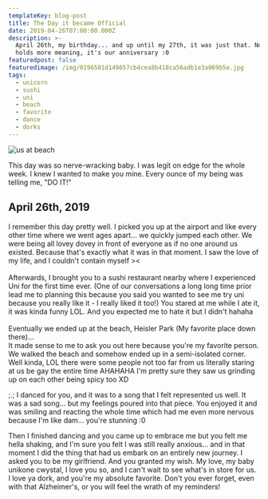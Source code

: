```yaml
---
templateKey: blog-post
title: The Day it became Official
date: 2019-04-26T07:00:00.000Z
description: >-
  April 26th, my birthday... and up until my 27th, it was just that. Now it
  holds more meaning, it's our anniversary :0
featuredpost: false
featuredimage: /img/0196501d149657cb4cea8b418ca56adb1e3a069b5e.jpg
tags:
  - unicorn
  - sushi
  - uni
  - beach
  - favorite
  - dance
  - dorks
---
```

![us at beach](/img/0196501d149657cb4cea8b418ca56adb1e3a069b5e.jpg)

This day was so nerve-wracking baby. I was legit on edge for the whole week. I knew I wanted to make you mine. Every ounce of my being was telling me, "DO IT!" 

## April 26th, 2019

I remember this day pretty well. I picked you up at the airport and like every other time where we went ages apart... we quickly jumped each other. We were being all lovey dovey in front of everyone as if no one around us existed. Because that's exactly what it was in that moment. I saw the love of my life, and I couldn't contain myself ><\
\
Afterwards, I brought you to a sushi restaurant nearby where I experienced Uni for the first time ever. (One of our conversations a long long time prior lead me to planning this because you said you wanted to see me try uni because you really like it - I really liked it too!) You stared at me while I ate it, it was kinda funny LOL. And you expected me to hate it but I didn't hahaha\
\
Eventually we ended up at the beach, Heisler Park (My favorite place down there)...\
It made sense to me to ask you out here because you're my favorite person. We walked the beach and somehow ended up in a semi-isolated corner. Well kinda, LOL there were some people not too far from us literally staring at us be gay the entire time AHAHAHA I'm pretty sure they saw us grinding up on each other being spicy too XD

;.; I danced for you, and it was to a song that I felt represented us well. It was a sad song... but my feelings poured into that piece. You enjoyed it and was smiling and reacting the whole time which had me even more nervous because I'm like dam... you're stunning :0 

Then I finished dancing and you came up to embrace me but you felt me hella shaking, and I'm sure you felt I was still really anxious... and in that moment I did the thing that had us embark on an entirely new journey. I asked you to be my girlfriend. And you granted my wish. My love, my baby unikone cwystal, I love you so, and I can't wait to see what's in store for us. I love ya dork, and you're my absolute favorite. Don't you ever forget, even with that Alzheimer's, or you will feel the wrath of my reminders!
